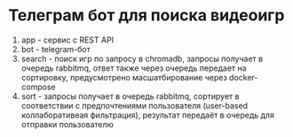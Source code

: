 # Телеграм бот для поиска видеоигр

1. app - сервис с REST API
1. bot - telegram-бот
1. search - поиск игр по запросу в chromadb, запросы получает в очередь rabbitmq, ответ также через очередь передает на сортировку, предусмотрено масшатбирование через docker-compose
1. sort - запросы получает в очередь rabbitmq, сортирует в соответствии с предпочтениями пользователя (user-based коллаборативеая фильтрация), результат передаёт в очередь для отправки пользователю
